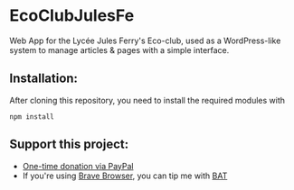 # EcoClubJulesFe

Web App for the Lycée Jules Ferry's Eco-club, used as a WordPress-like system to manage articles & pages with a simple interface.

## Installation:

After cloning this repository, you need to install the required modules with
```
npm install
```

## Support this project:

- [One-time donation via PayPal](https://paypal.me/RezaRahemtola)
- If you're using [Brave Browser](https://brave.com/rez051), you can tip me with [BAT](https://basicattentiontoken.org/)

